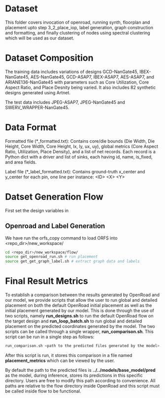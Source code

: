 # Dataset

This folder covers invocation of openroad, running synth, floorplan and placement upto step 3_2_place_iop, label generation, graph construction and formatting, and finally clustering of nodes using spectral clustering which will be used as our dataset.

# Dataset Composition

The training data includes variations of designs GCD-NanGate45, IBEX-NanGate45, AES-NanGate45, GCD-ASAP7, IBEX-ASAP7, AES-ASAP7, and ARIANE136-NanGate45 with parameters such as Core Utilization, Core Aspect Ratio, and Place Desnity being varied. It also includes 82 synthetic designs generated using Artnet.

The test data includes JPEG-ASAP7, JPEG-NanGate45 and SWERV_WRAPPER-NanGate45.

# Data Format

Formatted file (*_formatted.txt): Contains core/die bounds (Die Width, Die Height, Core Width, Core Height, lx, ly, ux, uy), global metrics (Core Aspect Ratio, Utilization, Place Density), and a list of net records. Each record is a Python dict with a driver and list of sinks, each having id, name, is_fixed, and area fields.

Label file (*_label_formatted.txt): Contains ground-truth x_center and y_center for each pin, one line per instance: &lt;ID&gt; &lt;X&gt; &lt;Y&gt;

# Datset Generation Flow

First set the design variables in 

## Openroad and Label Generation
We have run the orfs_copy command to load ORFS into &lt;repo_dir&gt;/new_workspace/

```bash
cd <repo_dir>/new_workspace/flow/
source get_openroad_run.sh # run placement
source get_get_graph_label.sh # extract graph data and labels
```

# Final Result Metrics

To establish a comparison between the results generated by OpenRoad and our model, we provide scripts that allow the user to run global and detailed placement on both the default OpenRoad initial placement as well as the initial placement generated by our model. This is done through the use of two scripts, namely **run_designs.sh** to run the default OpenRoad flow on the target design and **run_loop_batch.sh** to run global and detailed placement on the predicted coordinates generated by the model. The two scripts can be called through a single wrapper, **run_comparison.sh**. This script can be run in a single step as follows:

```bash 
run_comparison.sh <path to the predicted files generated by the model> 1
```

After this script is run, it stores this comparison in a file named **placement_metrics** which can be viewed by the user.

By default the path to the predicted files is **../../models/base_model/pred** as the model, during inference, stores its predictions in this specific directory. Users are free to modify this path according to convenience. All paths are relative to the flow directory inside OpenRoad and this script must be called inside flow to be functional.
